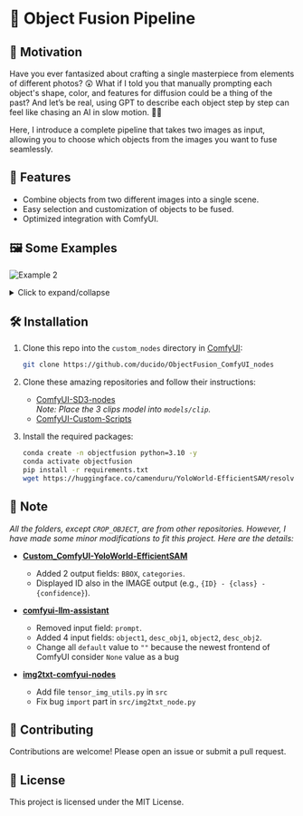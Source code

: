 # 🎨 Object Fusion Pipeline

## 🌟 Motivation
Have you ever fantasized about crafting a single masterpiece from elements of different photos? 😲 What if I told you that manually prompting each object's shape, color, and features for diffusion could be a thing of the past? And let’s be real, using GPT to describe each object step by step can feel like chasing an AI in slow motion. 🐢💤

Here, I introduce a complete pipeline that takes two images as input, allowing you to choose which objects from the images you want to fuse seamlessly.

## 🚀 Features
- Combine objects from two different images into a single scene.
- Easy selection and customization of objects to be fused.
- Optimized integration with ComfyUI.
  
## 🖼️ Some Examples

![Example 2](https://github.com/user-attachments/assets/73877129-01b4-4197-a62c-d891ad02b760)

<details>
  <summary>Click to expand/collapse</summary>
  
![Example 1](https://github.com/user-attachments/assets/68d2c121-45a4-4c47-a02e-17d2e96ec84c)
![Example 3](https://github.com/user-attachments/assets/285f74ae-0320-4a8b-831d-1ef8d4d201fb)
![Example 4](https://github.com/user-attachments/assets/ad6d4e41-343d-4b4b-bb15-175bf71e9c13)

</details>

## 🛠️ Installation

1. Clone this repo into the `custom_nodes` directory in [ComfyUI](https://github.com/comfyanonymous/ComfyUI):
    ```bash
    git clone https://github.com/ducido/ObjectFusion_ComfyUI_nodes
    ```
    
3. Clone these amazing repositories and follow their instructions:
    - [ComfyUI-SD3-nodes](https://github.com/liusida/ComfyUI-SD3-nodes)  
      _Note: Place the 3 clips model into `models/clip`._
    - [ComfyUI-Custom-Scripts](https://github.com/pythongosssss/ComfyUI-Custom-Scripts)
      
4. Install the required packages:
    ```bash
    conda create -n objectfusion python=3.10 -y
    conda activate objectfusion
    pip install -r requirements.txt
    wget https://huggingface.co/camenduru/YoloWorld-EfficientSAM/resolve/main/efficient_sam_s_gpu.jit -P custom_nodes/ObjectFusion_ComfyUI_nodes/Custom_ComfyUI_YoloWorld_EfficientSAM
    ```

## 📌 Note
_All the folders, except `CROP_OBJECT`, are from other repositories. However, I have made some minor modifications to fit this project. Here are the details:_

- **[Custom_ComfyUI-YoloWorld-EfficientSAM](https://github.com/ZHO-ZHO-ZHO/ComfyUI-YoloWorld-EfficientSAM)**
  - Added 2 output fields: `BBOX`, `categories`.
  - Displayed ID also in the IMAGE output (e.g., `{ID} - {class} - {confidence}`).

- **[comfyui-llm-assistant](https://github.com/longgui0318/comfyui-llm-assistant)**
  - Removed input field: `prompt`.
  - Added 4 input fields: `object1`, `desc_obj1`, `object2`, `desc_obj2`.
  - Change all `default` value to `""` because the newest frontend of ComfyUI consider `None` value as a bug
    
- **[img2txt-comfyui-nodes](https://github.com/christian-byrne/img2txt-comfyui-nodes)**
  - Add file `tensor_img_utils.py` in `src`
  - Fix bug `import` part in `src/img2txt_node.py`
  

## 🤝 Contributing
Contributions are welcome! Please open an issue or submit a pull request.

## 📄 License
This project is licensed under the MIT License.
